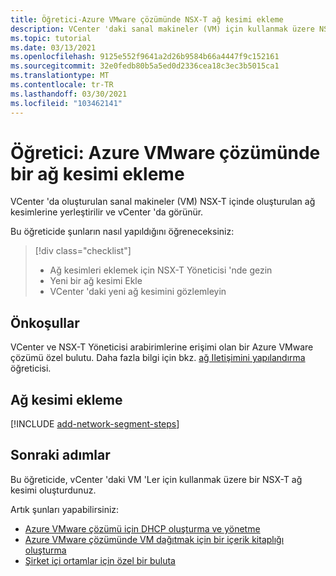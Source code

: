 ```yaml
---
title: Öğretici-Azure VMware çözümünde NSX-T ağ kesimi ekleme
description: VCenter 'daki sanal makineler (VM) için kullanmak üzere NSX-T ağ segmenti oluşturmayı öğrenin.
ms.topic: tutorial
ms.date: 03/13/2021
ms.openlocfilehash: 9125e552f9641a2d26b9584b66a4447f9c152161
ms.sourcegitcommit: 32e0fedb80b5a5ed0d2336cea18c3ec3b5015ca1
ms.translationtype: MT
ms.contentlocale: tr-TR
ms.lasthandoff: 03/30/2021
ms.locfileid: "103462141"
---
```

# <a name="tutorial-add-a-network-segment-in-azure-vmware-solution"></a>Öğretici: Azure VMware çözümünde bir ağ kesimi ekleme 

VCenter 'da oluşturulan sanal makineler (VM) NSX-T içinde oluşturulan ağ kesimlerine yerleştirilir ve vCenter 'da görünür.

Bu öğreticide şunların nasıl yapıldığını öğreneceksiniz:

> [!div class="checklist"]
> * Ağ kesimleri eklemek için NSX-T Yöneticisi 'nde gezin
> * Yeni bir ağ kesimi Ekle
> * VCenter 'daki yeni ağ kesimini gözlemleyin

## <a name="prerequisites"></a>Önkoşullar

VCenter ve NSX-T Yöneticisi arabirimlerine erişimi olan bir Azure VMware çözümü özel bulutu. Daha fazla bilgi için bkz. [ağ Iletişimini yapılandırma](tutorial-configure-networking.md) öğreticisi.

## <a name="add-a-network-segment"></a>Ağ kesimi ekleme

[!INCLUDE [add-network-segment-steps](includes/add-network-segment-steps.md)]

## <a name="next-steps"></a>Sonraki adımlar

Bu öğreticide, vCenter 'daki VM 'Ler için kullanmak üzere bir NSX-T ağ kesimi oluşturdunuz. 

Artık şunları yapabilirsiniz: 

- [Azure VMware çözümü için DHCP oluşturma ve yönetme](manage-dhcp.md)
- [Azure VMware çözümünde VM dağıtmak için bir içerik kitaplığı oluşturma](deploy-vm-content-library.md) 
- [Şirket içi ortamlar için özel bir buluta](tutorial-expressroute-global-reach-private-cloud.md)


<!-- LINKS - external-->

<!-- LINKS - internal -->
